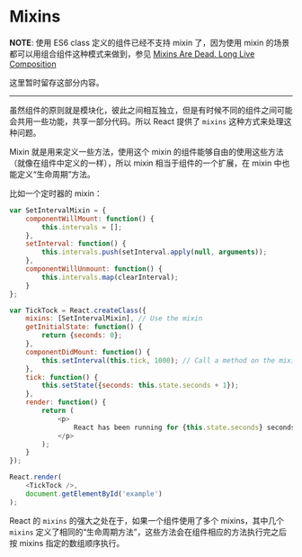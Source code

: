 # Mixins

**NOTE**: 使用 ES6 class 定义的组件已经不支持 mixin 了，因为使用 mixin
的场景都可以用组合组件这种模式来做到，参见 [Mixins Are Dead. Long Live
Composition](https://medium.com/@dan_abramov/mixins-are-dead-long-live-higher-order-components-94a0d2f9e750#.xe4ubc7lu)

这里暂时留存这部分内容。

<hr/>

虽然组件的原则就是模块化，彼此之间相互独立，但是有时候不同的组件之间可能会共用一些功能，共享一部分代码。所以 React
提供了 `mixins` 这种方式来处理这种问题。

Mixin 就是用来定义一些方法，使用这个 mixin
的组件能够自由的使用这些方法（就像在组件中定义的一样），所以 mixin
相当于组件的一个扩展，在 mixin 中也能定义“生命周期”方法。

比如一个定时器的 mixin：

```javascript
var SetIntervalMixin = {
	componentWillMount: function() {
		this.intervals = [];
	},
	setInterval: function() {
		this.intervals.push(setInterval.apply(null, arguments));
	},
	componentWillUnmount: function() {
		this.intervals.map(clearInterval);
	}
};

var TickTock = React.createClass({
	mixins: [SetIntervalMixin], // Use the mixin
	getInitialState: function() {
		return {seconds: 0};
	},
	componentDidMount: function() {
		this.setInterval(this.tick, 1000); // Call a method on the mixin
	},
	tick: function() {
		this.setState({seconds: this.state.seconds + 1});
	},
	render: function() {
		return (
			<p>
				React has been running for {this.state.seconds} seconds.
			</p>
		);
	}
});

React.render(
	<TickTock />,
	document.getElementById('example')
);
```

React 的 `mixins` 的强大之处在于，如果一个组件使用了多个 mixins，其中几个 `mixins`
定义了相同的“生命周期方法”，这些方法会在组件相应的方法执行完之后按 mixins
指定的数组顺序执行。
